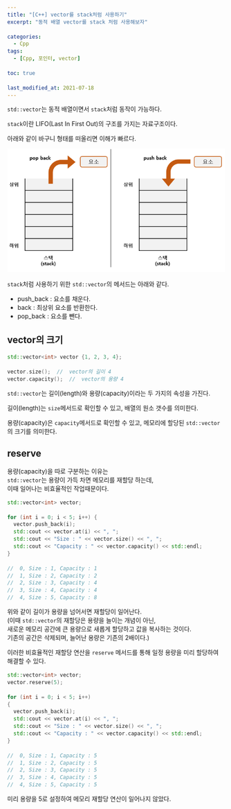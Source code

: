 ```yaml
---
title: "[C++] vector를 stack처럼 사용하기"
excerpt: "동적 배열 vector를 stack 처럼 사용해보자"

categories:
  - Cpp
tags:
  - [Cpp, 포인터, vector]

toc: true

last_modified_at: 2021-07-18
---
```


`std::vector`는 동적 배열이면서 `stack`처럼 동작이 가능하다.

`stack`이란 LIFO(Last In First Out)의 구조를 가지는 자료구조이다.

아래와 같이 바구니 형태를 떠올리면 이해가 빠르다.

![vector-img](/images/vector_structure.png)

`stack`처럼 사용하기 위한 `std::vector`의 메서드는 아래와 같다.

* push_back : 요소를 채운다.
* back : 최상위 요소를 반환한다.
* pop_back : 요소를 뺀다.

## vector의 크기

```cpp
std::vector<int> vector {1, 2, 3, 4};

vector.size();  //  vector의 길이 4
vector.capacity();  //  vector의 용량 4
```

`std::vector`는 길이(length)와 용량(capacity)이라는 두 가지의 속성을 가진다.

길이(length)는 `size`메서드로 확인할 수 있고, 배열의 원소 갯수를 의미한다.

용량(capacity)은 `capacity`메서드로 확인할 수 있고, 메모리에 할당된 `std::vector`의 크기를 의미한다.

## reserve

용량(capacity)을 따로 구분하는 이유는   
`std::vector`는 용량이 가득 차면 메모리를 재할당 하는데,   
이때 일어나는 비효율적인 작업때문이다.

```cpp
std::vector<int> vector;

for (int i = 0; i < 5; i++) {
  vector.push_back(i);
  std::cout << vector.at(i) << ", ";
  std::cout << "Size : " << vector.size() << ", ";
  std::cout << "Capacity : " << vector.capacity() << std::endl;
}

//  0, Size : 1, Capacity : 1
//  1, Size : 2, Capacity : 2
//  2, Size : 3, Capacity : 4
//  3, Size : 4, Capacity : 4
//  4, Size : 5, Capacity : 8
```

위와 같이 길이가 용량을 넘어서면 재할당이 일어난다.   
(이때 `std::vector`의 재할당은 용량을 늘이는 개념이 아닌,   
새로운 메모리 공간에 큰 용량으로 새롭게 할당하고 값을 복사하는 것이다.   
기존의 공간은 삭제되며, 늘어난 용량은 기존의 2배이다.)

이러한 비효율적인 재할당 연산을 `reserve` 메서드를 통해 일정 용량을 미리 할당하여 해결할 수 있다.

```cpp
std::vector<int> vector;
vector.reserve(5);

for (int i = 0; i < 5; i++)
{
  vector.push_back(i);
  std::cout << vector.at(i) << ", ";
  std::cout << "Size : " << vector.size() << ", ";
  std::cout << "Capacity : " << vector.capacity() << std::endl;
}

//  0, Size : 1, Capacity : 5
//  1, Size : 2, Capacity : 5
//  2, Size : 3, Capacity : 5
//  3, Size : 4, Capacity : 5
//  4, Size : 5, Capacity : 5
```

미리 용량을 5로 설정하여 메모리 재할당 연산이 일어나지 않았다.